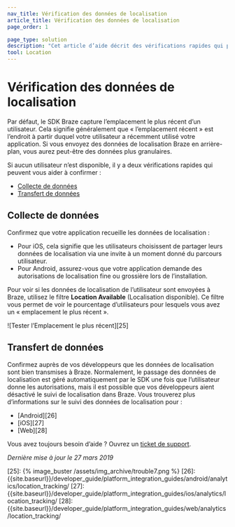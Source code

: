 ```yaml
---
nav_title: Vérification des données de localisation
article_title: Vérification des données de localisation
page_order: 1

page_type: solution
description: "Cet article d’aide décrit des vérifications rapides qui peuvent vous aider si aucun utilisateur n’a des données de localisation."
tool: Location
---
```


# Vérification des données de localisation

Par défaut, le SDK Braze capture l’emplacement le plus récent d’un utilisateur. Cela signifie généralement que « l’emplacement récent » est l’endroit à partir duquel votre utilisateur a récemment utilisé votre application. Si vous envoyez des données de localisation Braze en arrière-plan, vous aurez peut-être des données plus granulaires.

Si aucun utilisateur n’est disponible, il y a deux vérifications rapides qui peuvent vous aider à confirmer :

* [Collecte de données](#confirm-data-collection)
* [Transfert de données](#confirm-data-transfer)

## Collecte de données

Confirmez que votre application recueille les données de localisation :

- Pour iOS, cela signifie que les utilisateurs choisissent de partager leurs données de localisation via une invite à un moment donné du parcours utilisateur. 
- Pour Android, assurez-vous que votre application demande des autorisations de localisation fine ou grossière lors de l’installation.

Pour voir si les données de localisation de l’utilisateur sont envoyées à Braze, utilisez le filtre **Location Available** (Localisation disponible). Ce filtre vous permet de voir le pourcentage d’utilisateurs pour lesquels vous avez un « emplacement le plus récent ».

![Tester l’Emplacement le plus récent][25]

## Transfert de données

Confirmez auprès de vos développeurs que les données de localisation sont bien transmises à Braze. Normalement, le passage des données de localisation est géré automatiquement par le SDK une fois que l’utilisateur donne les autorisations, mais il est possible que vos développeurs aient désactivé le suivi de localisation dans Braze. Vous trouverez plus d’informations sur le suivi des données de localisation pour :
- [Android][26]
- [iOS][27]
- [Web][28]

Vous avez toujours besoin d’aide ? Ouvrez un [ticket de support]({{site.baseurl}}/braze_support/).

_Dernière mise à jour le 27 mars 2019_

[25]: {% image_buster /assets/img_archive/trouble7.png %}
[26]: {{site.baseurl}}/developer_guide/platform_integration_guides/android/analytics/location_tracking/
[27]: {{site.baseurl}}/developer_guide/platform_integration_guides/ios/analytics/location_tracking/
[28]: {{site.baseurl}}/developer_guide/platform_integration_guides/web/analytics/location_tracking/
